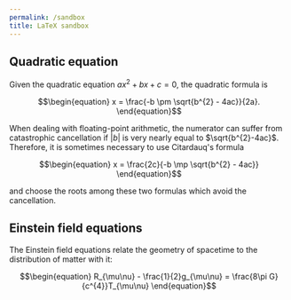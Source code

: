 ```yaml
---
permalink: /sandbox
title: LaTeX sandbox
---
```


## Quadratic equation

Given the quadratic equation $ax^{2} + bx + c = 0$, the quadratic formula is

$$\begin{equation}
x = \frac{-b \pm \sqrt{b^{2} - 4ac}}{2a}.
\end{equation}$$

When dealing with floating-point arithmetic, the numerator can suffer from 
catastrophic cancellation if $|b|$ is very nearly equal to $\sqrt{b^{2}-4ac}$. Therefore, it is sometimes 
necessary to use Citardauq's formula

$$\begin{equation}
x = \frac{2c}{-b \mp \sqrt{b^{2} - 4ac}}
\end{equation}$$

and choose the roots among these two formulas which avoid the cancellation.

## Einstein field equations

The Einstein field equations relate the geometry of spacetime to the distribution of matter with it:

$$\begin{equation}
R_{\mu\nu} - \frac{1}{2}g_{\mu\nu} = \frac{8\pi G}{c^{4}}T_{\mu\nu}
\end{equation}$$